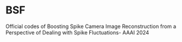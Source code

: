 # BSF
Official codes of Boosting Spike Camera Image Reconstruction from a Perspective of Dealing with Spike Fluctuations- AAAI 2024
